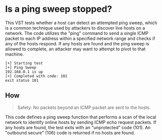 # Is a ping sweep stopped?

This VST tests whether a host can detect an attempted ping sweep, which is a common technique used by attackers to discover live hosts on a network. The code utilizes the "ping" command to send a single ICMP packet to each IP address within a specified network range and checks if any of the hosts respond. If any hosts are found and the ping sweep is allowed to complete, an attacker may want to attempt to pivot to that machine. 

```
[+] Starting test
[+] Ping Sweep
192.168.0.1 is up
[+] Completed with code: 101
exit status 101
```

## How 

> Safety: No packets beyond an ICMP packet are sent to the hosts.

This code defines a ping sweep function that performs a scan of the local network to identify online hosts by sending ICMP echo request packets. If any hosts are found, the test exits with an "unprotected" code (101). An "outbound secure" (106) code is returned if no hosts are found.
